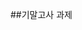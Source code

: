 <font class="papago-parent"><font class="papago-source" style="display:none;">##기말고사 과제 
</font>##기말고사 과제 
</font>
